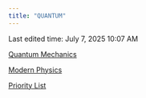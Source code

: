 ```yaml
---
title: "QUANTUM"
---
```

Last edited time: July 7, 2025 10:07 AM

[Quantum Mechanics](QUANTUM/Quantum%20Mechanics.md)

[Modern Physics](QUANTUM/Modern%20Physics.md)

[Priority List](QUANTUM/Priority%20List.csv)
